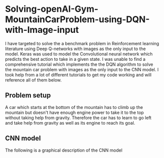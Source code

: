 #                        Solving-openAI-Gym-MountainCarProblem-using-DQN-with-Image-input
I have targeted to solve the a benchmark problem in Reinforcement learning literature using Deep Q-networks with images as the only input to the model. Keras was used to model the Convolutional neural network which predicts the best action to take in a given state. I was unable to find a comprehensive tutorial which implements the the DQN algorithm to solve the mountain car problem with images as the only input to the CNN model. I took help from a lot of different tutorials to get my code working and will reference all of them below.

## Problem setup
A car which starts at the bottom of the mountain has to climb up the mountain but doesn't have enough engine power to take it to the top without taking help from gravity. Therefore the car has to learn to go left and take help from gravity as well as its engine to reach its goal.

## CNN model
The following is a graphical description of the CNN model

